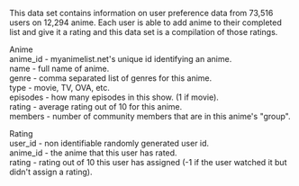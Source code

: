 This data set contains information on user preference data from 73,516 users on 12,294 anime. Each user is able to add anime to their completed list and give it a rating and this data set is a compilation of those ratings.

Anime\
anime_id - myanimelist.net's unique id identifying an anime.\
name - full name of anime.\
genre - comma separated list of genres for this anime.\
type - movie, TV, OVA, etc.\
episodes - how many episodes in this show. (1 if movie).\
rating - average rating out of 10 for this anime.\
members - number of community members that are in this anime's "group".

Rating\
user_id - non identifiable randomly generated user id.\
anime_id - the anime that this user has rated.\
rating - rating out of 10 this user has assigned (-1 if the user watched it but didn't assign a rating).
